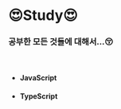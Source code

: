 # 😍Study😍 <br><h3>공부한 모든 것들에 대해서...😚</h3> 
 <br>
 <ul>
  <li><h4>JavaScript</h4></li>
 <li><h4>TypeScript</h4></li>

